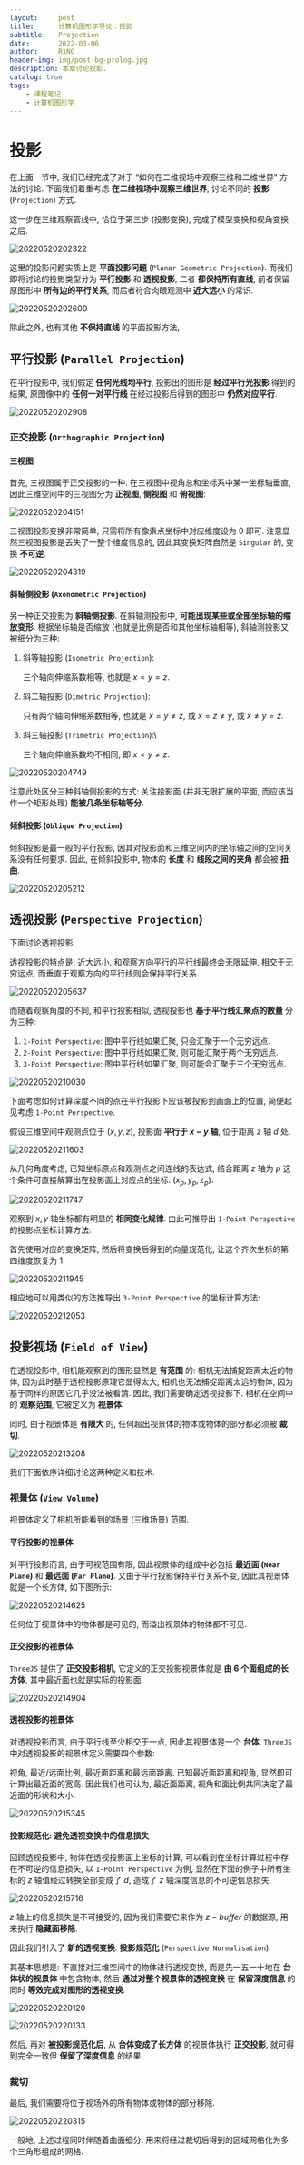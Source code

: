 ```yaml
---
layout:     post
title:      计算机图形学导论：投影
subtitle:   Projection
date:       2022-03-06
author:     R1NG
header-img: img/post-bg-prolog.jpg
description: 本章讨论投影.
catalog: true
tags:
    - 课程笔记
    - 计算机图形学
---
```


# 投影

在上面一节中, 我们已经完成了对于 “如何在二维视场中观察三维和二维世界” 方法的讨论. 下面我们着重考虑 **在二维视场中观察三维世界**, 讨论不同的 **投影** (`Projection`) 方式.

这一步在三维观察管线中, 恰位于第三步 (投影变换), 完成了模型变换和视角变换之后.

![20220520202322](https://cdn.jsdelivr.net/gh/KirisameR/KirisameR.github.io/img/blogpost_images/20220520202322.png)

这里的投影问题实质上是 **平面投影问题** (`Planar Geometric Projection`). 而我们即将讨论的投影类型分为 **平行投影** 和 **透视投影**, 二者 **都保持所有直线**, 前者保留原图形中 **所有边的平行关系**, 而后者符合肉眼观测中 **近大远小** 的常识.

![20220520202600](https://cdn.jsdelivr.net/gh/KirisameR/KirisameR.github.io/img/blogpost_images/20220520202600.png)

除此之外, 也有其他 **不保持直线** 的平面投影方法, 

## 平行投影 (`Parallel Projection`)

在平行投影中, 我们假定 **任何光线均平行**, 投影出的图形是 **经过平行光投影** 得到的结果, 原图像中的 **任何一对平行线** 在经过投影后得到的图形中 **仍然对应平行**.

![20220520202908](https://cdn.jsdelivr.net/gh/KirisameR/KirisameR.github.io/img/blogpost_images/20220520202908.png)

### 正交投影 (`Orthographic Projection`)

#### 三视图

首先, 三视图属于正交投影的一种. 在三视图中视角总和坐标系中某一坐标轴垂直, 因此三维空间中的三视图分为 **正视图**, **侧视图** 和 **俯视图**:

![20220520204151](https://cdn.jsdelivr.net/gh/KirisameR/KirisameR.github.io/img/blogpost_images/20220520204151.png)

三视图投影变换非常简单, 只需将所有像素点坐标中对应维度设为 $0$ 即可. 注意显然三视图投影是丢失了一整个维度信息的, 因此其变换矩阵自然是 `Singular` 的, 变换 **不可逆**.

![20220520204319](https://cdn.jsdelivr.net/gh/KirisameR/KirisameR.github.io/img/blogpost_images/20220520204319.png)

#### 斜轴侧投影 (`Axonometric Projection`)

另一种正交投影为 **斜轴侧投影**. 在斜轴测投影中, **可能出现某些或全部坐标轴的缩放变形**. 根据坐标轴是否缩放 (也就是比例是否和其他坐标轴相等), 斜轴测投影又被细分为三种:

1. 斜等轴投影 (`Isometric Projection`):
    
    三个轴向伸缩系数相等, 也就是 $x=y=z$.

2. 斜二轴投影 (`Dimetric Projection`):

    只有两个轴向伸缩系数相等, 也就是 $x=y \neq z$, 或 $x=z \neq y$, 或 $x \neq y=z$.

3. 斜三轴投影 (`Trimetric Projection`):\
   
   三个轴向伸缩系数均不相同, 即 $x \neq y \neq z$.

![20220520204749](https://cdn.jsdelivr.net/gh/KirisameR/KirisameR.github.io/img/blogpost_images/20220520204749.png)

注意此处区分三种斜轴侧投影的方式: 关注投影面 (并非无限扩展的平面, 而应该当作一个矩形处理) **能被几条坐标轴等分**.

#### 倾斜投影 (`Oblique Projection`)

倾斜投影是最一般的平行投影, 因其对投影面和三维空间内的坐标轴之间的空间关系没有任何要求. 因此, 在倾斜投影中, 物体的 **长度** 和 **线段之间的夹角** 都会被 **扭曲**.

![20220520205212](https://cdn.jsdelivr.net/gh/KirisameR/KirisameR.github.io/img/blogpost_images/20220520205212.png)

## 透视投影 (`Perspective Projection`)

下面讨论透视投影.

透视投影的特点是: 近大远小, 和观察方向平行的平行线最终会无限延伸, 相交于无穷远点, 而垂直于观察方向的平行线则会保持平行关系.

![20220520205637](https://cdn.jsdelivr.net/gh/KirisameR/KirisameR.github.io/img/blogpost_images/20220520205637.png)

而随着观察角度的不同, 和平行投影相似, 透视投影也 **基于平行线汇聚点的数量** 分为三种:

1. `1-Point Perspective`: 图中平行线如果汇聚, 只会汇聚于一个无穷远点.
2. `2-Point Perspective`: 图中平行线如果汇聚, 则可能汇聚于两个无穷远点.
3. `3-Point Perspective`: 图中平行线如果汇聚, 则可能会汇聚于三个无穷远点.

![20220520210030](https://cdn.jsdelivr.net/gh/KirisameR/KirisameR.github.io/img/blogpost_images/20220520210030.png)

下面考虑如何计算深度不同的点在平行投影下应该被投影到画面上的位置, 简便起见考虑 `1-Point Perspective`.

假设三维空间中观测点位于 $(x, y, z)$, 投影面 **平行于 $x-y$ 轴**, 位于距离 $z$ 轴 $d$ 处. 

![20220520211603](https://cdn.jsdelivr.net/gh/KirisameR/KirisameR.github.io/img/blogpost_images/20220520211603.png)

从几何角度考虑, 已知坐标原点和观测点之间连线的表达式, 结合距离 $z$ 轴为 $p$ 这个条件可直接解算出在投影面上对应点的坐标: $(x_p, y_p, z_p)$. 

![20220520211747](https://cdn.jsdelivr.net/gh/KirisameR/KirisameR.github.io/img/blogpost_images/20220520211747.png)

观察到 $x, y$ 轴坐标都有明显的 **相同变化规律**. 由此可推导出 `1-Point Perspective` 的投影点坐标计算方法:

首先使用对应的变换矩阵, 然后将变换后得到的向量规范化, 让这个齐次坐标的第四维度恢复为 $1$.

![20220520211945](https://cdn.jsdelivr.net/gh/KirisameR/KirisameR.github.io/img/blogpost_images/20220520211945.png)

相应地可以用类似的方法推导出 `3-Point Perspective` 的坐标计算方法:

![20220520212053](https://cdn.jsdelivr.net/gh/KirisameR/KirisameR.github.io/img/blogpost_images/20220520212053.png)

## 投影视场 (`Field of View`)

在透视投影中, 相机能观察到的图形显然是 **有范围** 的: 相机无法捕捉距离太近的物体, 因为此时基于透视投影原理它显得太大; 相机也无法捕捉距离太远的物体, 因为基于同样的原因它几乎没法被看清. 因此, 我们需要确定透视投影下. 相机在空间中的 **观察范围**, 它被定义为 **视景体**.

同时, 由于视景体是 **有限大** 的, 任何超出视景体的物体或物体的部分都必须被 **裁切**.

![20220520213208](https://cdn.jsdelivr.net/gh/KirisameR/KirisameR.github.io/img/blogpost_images/20220520213208.png)

我们下面依序详细讨论这两种定义和技术.

### 视景体 (`View Volume`)

视景体定义了相机所能看到的场景 (三维场景) 范围.

#### 平行投影的视景体

对平行投影而言, 由于可视范围有限, 因此视景体的组成中必包括 **最近面 (`Near Plane`)** 和 **最远面 (`Far Plane`)**. 又由于平行投影保持平行关系不变, 因此其视景体就是一个长方体, 如下图所示:

![20220520214625](https://cdn.jsdelivr.net/gh/KirisameR/KirisameR.github.io/img/blogpost_images/20220520214625.png)

任何位于视景体中的物体都是可见的, 而溢出视景体的物体都不可见.

#### 正交投影的视景体

`ThreeJS` 提供了 **正交投影相机**, 它定义的正交投影视景体就是 **由 $6$ 个面组成的长方体**, 其中最近面也就是实际的投影面.

![20220520214904](https://cdn.jsdelivr.net/gh/KirisameR/KirisameR.github.io/img/blogpost_images/20220520214904.png)


#### 透视投影的视景体

对透视投影而言, 由于平行线至少相交于一点, 因此其视景体是一个 **台体**. `ThreeJS` 中对透视投影的视景体定义需要四个参数:

视角, 最近/远面比例, 最近面距离和最远面距离. 已知最近面距离和视角, 显然即可计算出最近面的宽高. 因此我们也可认为, 最近面距离, 视角和面比例共同决定了最近面的形状和大小.

![20220520215345](https://cdn.jsdelivr.net/gh/KirisameR/KirisameR.github.io/img/blogpost_images/20220520215345.png)

#### 投影规范化: 避免透视变换中的信息损失

回顾透视投影中, 物体在透视投影面上坐标的计算, 可以看到在坐标计算过程中存在不可逆的信息损失, 以 `1-Point Perspective` 为例, 显然在下面的例子中所有坐标的 $z$ 轴值经过转换全部变成了 $d$, 造成了 $z$ 轴深度信息的不可逆信息损失. 

![20220520215716](https://cdn.jsdelivr.net/gh/KirisameR/KirisameR.github.io/img/blogpost_images/20220520215716.png)

$z$ 轴上的信息损失是不可接受的, 因为我们需要它来作为 $z-buffer$ 的数据源, 用来执行 **隐藏面移除**. 

因此我们引入了 **新的透视变换**: **投影规范化** (`Perspective Normalisation`).

其基本思想是: 不直接对三维空间中的物体进行透视变换, 而是先一五一十地在 **台体状的视景体** 中包含物体, 然后 **通过对整个视景体的透视变换** 在 **保留深度信息** 的同时 **等效完成对图形的透视变换**.

![20220520220120](https://cdn.jsdelivr.net/gh/KirisameR/KirisameR.github.io/img/blogpost_images/20220520220120.png)

![20220520220133](https://cdn.jsdelivr.net/gh/KirisameR/KirisameR.github.io/img/blogpost_images/20220520220133.png)

然后, 再对 **被投影规范化后**, 从 **台体变成了长方体** 的视景体执行 **正交投影**, 就可得到完全一致但 **保留了深度信息** 的结果.

### 裁切

最后, 我们需要将位于视场外的所有物体或物体的部分移除.

![20220520220315](https://cdn.jsdelivr.net/gh/KirisameR/KirisameR.github.io/img/blogpost_images/20220520220315.png)

一般地, 上述过程同时伴随着曲面细分, 用来将经过裁切后得到的区域网格化为多个三角形组成的网格.